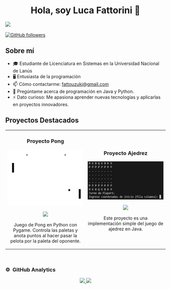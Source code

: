 <div align="center">
<h1 align="center">Hola, soy Luca Fattorini 👋</h1>
</div>
<img src="https://tu-imagen.png">

[![GitHub followers](https://img.shields.io/github/followers/lucafattorinii?style=social)](https://github.com/lucafattorinii)

## Sobre mí

- 🎓 Estudiante de Licenciatura en Sistemas en la Universidad Nacional de Lanús
- 🖥️ Entusiasta de la programación
- 📫 Cómo contactarme: fattouzuki@gmail.com
- 💬 Pregúntame acerca de programación en Java y Python.
- ⚡ Dato curioso: Me apasiona aprender nuevas tecnologías y aplicarlas en proyectos innovadores.

## Proyectos Destacados

<table>
<tr>
<td width="50%">
<h3 align="center">Proyecto Pong</h3>
<div align="center">
<a href="https://github.com/lucafattorinii/Pong" target="_blank"><img src="https://github.com/lucafattorinii/lucafattorinii/blob/main/pongimg.png?raw=true" width="400" alt="Descripción del proyecto 1"></a>
<p>
<a href="https://github.com/lucafattorinii/Pong" target="_blank">
<img src="https://img.shields.io/badge/CÓDIGO-ff9?style=for-the-badge&logo=github&logoColor=black">
</a>

</p>
<p>Juego de Pong en Python con Pygame. Controla las paletas y anota puntos al hacer pasar la pelota por la paleta del oponente.</p>
</div>
</td>

<td width="50%">
<h3 align="center">Proyecto Ajedrez</h3>
<div align="center">
<a href="https://github.com/lucafattorinii/Ajedrez" target="_blank"><img src="https://github.com/lucafattorinii/lucafattorinii/blob/main/ajedrezimg.png?raw=true" width="400" alt="Descripción del proyecto 2"></a>
<p>
<a href="https://github.com/lucafattorinii/Ajedrez" target="_blank">
<img src="https://img.shields.io/badge/CÓDIGO-ff9?style=for-the-badge&logo=github&logoColor=black">
</a>
</p>
<p>Este proyecto es una implementación simple del juego de ajedrez en Java.</p>
</div>
</td>
</tr>
</table>

<br>

### ⚙️ &nbsp;GitHub Analytics

<p align="center">
<a href="https://github.com/lucafattorinii">
  <img height="180em" src="https://github-readme-stats-eight-theta.vercel.app/api?username=lucafattorinii&show_icons=true&theme=algolia&include_all_commits=true&count_private=true"/>
  <img height="180em" src="https://github-readme-stats-eight-theta.vercel.app/api/top-langs/?username=lucafattorini&layout=compact&langs_count=8&theme=algolia"/>
</a>
</p>

